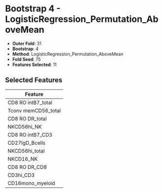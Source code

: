 # Bootstrap 4 - LogisticRegression_Permutation_AboveMean

- **Outer Fold**: 31
- **Bootstrap**: 4
- **Method**: LogisticRegression_Permutation_AboveMean
- **Fold Seed**: 75
- **Features Selected**: 11

## Selected Features

| Feature |
|---------|
| CD8 RO intB7_total |
| Tconv memCD56_total |
| CD8 RO DR_total |
| NKCD56hi_NK |
| CD8 RO intB7_CD3 |
| CD27IgD_Bcells |
| NKCD56hi_total |
| NKCD16_NK |
| CD8 RO DR_CD8 |
| CD3hi_CD3 |
| CD16mono_myeloid |
